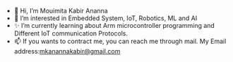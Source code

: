 - 👋 Hi, I’m Mouimita Kabir Ananna
- 👀 I’m interested in Embedded System, IoT, Robotics, ML and AI
- ✨ I’m currently learning about Arm microcontroller programming and Different IoT communication Protocols. 
- 📫 If you wants to contract me, you can reach me through mail. My Email address:mkanannakabir@gmail.com 

<!---
AnannaKabir/AnannaKabir is a ✨ special ✨ repository because its `README.md` (this file) appears on your GitHub profile.
You can click the Preview link to take a look at your changes.
--->
